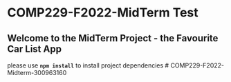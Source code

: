 # COMP229-F2022-MidTerm Test

## Welcome to the MidTerm Project - the Favourite Car List App

please use **`npm install`** to install project dependencies
#   C O M P 2 2 9 - F 2 0 2 2 - M i d t e r m - 3 0 0 9 6 3 1 6 0  
 